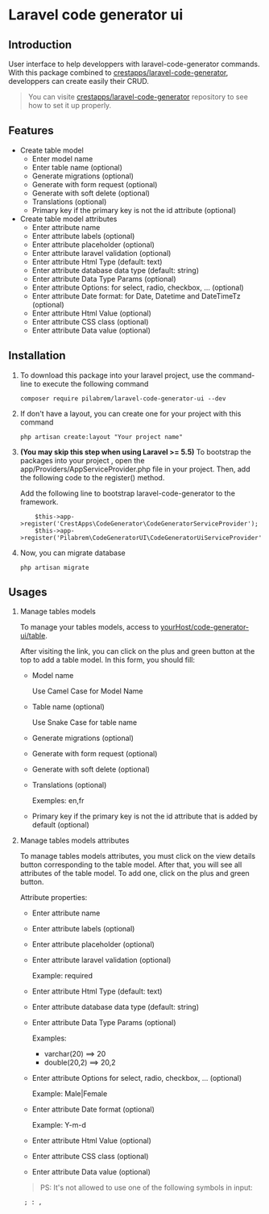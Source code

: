 
# Laravel code generator ui

## Introduction

User interface to help developpers with laravel-code-generator commands.
With this package combined to [crestapps/laravel-code-generator](https://github.com/CrestApps/laravel-code-generator), developpers can create easily their CRUD.
> You can visite [crestapps/laravel-code-generator](https://github.com/CrestApps/laravel-code-generator) repository to see how to set it up properly.

## Features

- Create table model
    - Enter model name
    - Enter table name (optional)
    - Generate migrations (optional)
    - Generate with form request (optional)
    - Generate with soft delete (optional)
    - Translations (optional)
    - Primary key if the primary key is not the id attribute (optional)
- Create table model attributes
    - Enter attribute name
    - Enter attribute labels (optional)
    - Enter attribute placeholder (optional)
    - Enter attribute laravel validation (optional)
    - Enter attribute Html Type (default: text)
    - Enter attribute database data type (default: string)
    - Enter attribute Data Type Params (optional)
    - Enter attribute Options: for select, radio, checkbox, ... (optional)
    - Enter attribute Date format: for Date, Datetime and DateTimeTz (optional)
    - Enter attribute Html Value (optional)
    - Enter attribute CSS class (optional)
    - Enter attribute Data value (optional)

## Installation

1. To download this package into your laravel project, use the command-line to execute the following command

	```
	composer require pilabrem/laravel-code-generator-ui --dev
	```

2. If don't have a layout, you can create one for your project with this command

	```
	php artisan create:layout "Your project name"
	```
 
3. **(You may skip this step when using Laravel >= 5.5)** To bootstrap the packages into your project , open the app/Providers/AppServiceProvider.php file in your project. Then, add the following code to the register() method.

	Add the following line to bootstrap laravel-code-generator to the framework.

	```
	    $this->app->register('CrestApps\CodeGenerator\CodeGeneratorServiceProvider');
	    $this->app->register('Pilabrem\CodeGeneratorUI\CodeGeneratorUiServiceProvider');
	```

4. Now, you can migrate database

	```
	php artisan migrate
	```
 
## Usages

1. Manage tables models

    To manage your tables models, access to [yourHost/code-generator-ui/table](http://127.0.0.1:8000/code-generator-ui/table).

    After visiting the link, you can click on the plus and green button at the top to add a table model.
    In this form, you should fill:
    - Model name

        Use Camel Case for Model Name
    - Table name (optional)

        Use Snake Case for table name
    - Generate migrations (optional)
    - Generate with form request (optional)
    - Generate with soft delete (optional)
    - Translations (optional)

        Exemples: en,fr
    - Primary key if the primary key is not the id attribute that is added by default (optional)

2. Manage tables models attributes

    To manage tables models attributes, you must click on the view details button corresponding to the table model.
    After that, you will see all attributes of the table model. To add one, click on the plus and green button.

    Attribute properties:
    - Enter attribute name
    - Enter attribute labels (optional)
    - Enter attribute placeholder (optional)
    - Enter attribute laravel validation (optional)

        Example: required
    - Enter attribute Html Type (default: text)
    - Enter attribute database data type (default: string)
    - Enter attribute Data Type Params (optional)

        Examples: 
        - varchar(20) ==> 20
        - double(20,2) ==> 20,2 
    - Enter attribute Options for select, radio, checkbox, ... (optional)

        Example: Male|Female
    - Enter attribute Date format (optional)

        Example: Y-m-d
    - Enter attribute Html Value (optional)
    - Enter attribute CSS class (optional)
    - Enter attribute Data value (optional)

    > PS: It's not allowed to use one of the following symbols in input:

        ; : ,
        